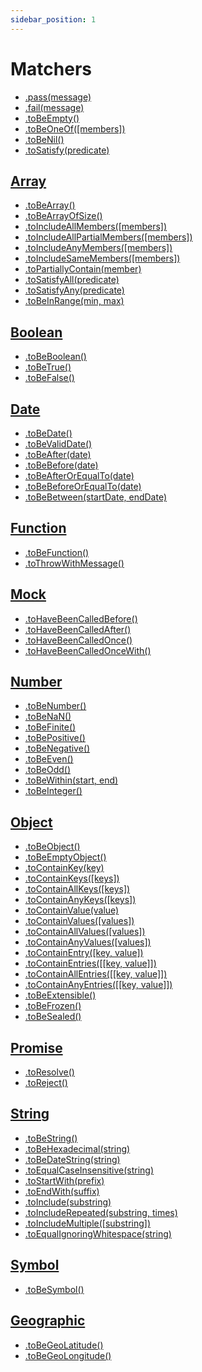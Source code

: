 ```yaml
---
sidebar_position: 1
---
```


# Matchers

- [.pass(message)](/docs/matchers/pass)
- [.fail(message)](/docs/matchers/fail)
- [.toBeEmpty()](/docs/matchers/tobeempty)
- [.toBeOneOf([members])](/docs/matchers/tobeoneof)
- [.toBeNil()](/docs/matchers/tobenil)
- [.toSatisfy(predicate)](/docs/matchers/tosatisfy)

## [Array](/docs/matchers/array)

- [.toBeArray()](/docs/matchers/array/#tobearray)
- [.toBeArrayOfSize()](/docs/matchers/array/#tobearrayofsize)
- [.toIncludeAllMembers([members])](/docs/matchers/array/#toincludeallmembersmembers)
- [.toIncludeAllPartialMembers([members])](/docs/matchers/array/#toincludeallpartialmembersmembers)
- [.toIncludeAnyMembers([members])](/docs/matchers/array/#toincludeanymembersmembers)
- [.toIncludeSameMembers([members])](/docs/matchers/array/#toincludesamemembersmembers)
- [.toPartiallyContain(member)](/docs/matchers/array/#topartiallycontainmember)
- [.toSatisfyAll(predicate)](/docs/matchers/array/#tosatisfyallpredicate)
- [.toSatisfyAny(predicate)](/docs/matchers/array/#tosatisfyanypredicate)
- [.toBeInRange(min, max)](/docs/matchers/array/#tobeinrangemin-max)

## [Boolean](/docs/matchers/boolean)

- [.toBeBoolean()](/docs/matchers/boolean/#tobeboolean)
- [.toBeTrue()](/docs/matchers/boolean/#tobetrue)
- [.toBeFalse()](/docs/matchers/boolean/#tobefalse)

## [Date](/docs/matchers/date)

- [.toBeDate()](/docs/matchers/date/#tobedate)
- [.toBeValidDate()](/docs/matchers/date/#tobevaliddate)
- [.toBeAfter(date)](/docs/matchers/date/#tobeafterdate)
- [.toBeBefore(date)](/docs/matchers/date/#tobebeforedate)
- [.toBeAfterOrEqualTo(date)](/docs/matchers/date/#tobeafterorequaltodate)
- [.toBeBeforeOrEqualTo(date)](/docs/matchers/date/#tobebeforeorequaltodate)
- [.toBeBetween(startDate, endDate)](/docs/matchers/date/#tobebetweenstartdate-enddate)

## [Function](/docs/matchers/function)

- [.toBeFunction()](/docs/matchers/function/#tobefunction)
- [.toThrowWithMessage()](/docs/matchers/function/#tothrowwithmessagetype-message)

## [Mock](/docs/matchers/mock)

- [.toHaveBeenCalledBefore()](/docs/matchers/mock/#tohavebeencalledbefore)
- [.toHaveBeenCalledAfter()](/docs/matchers/mock/#tohavebeencalledafter)
- [.toHaveBeenCalledOnce()](/docs/matchers/mock/#tohavebeencalledonce)
- [.toHaveBeenCalledOnceWith()](/docs/matchers/mock/#tohavebeencalledoncewith)

## [Number](/docs/matchers/number)

- [.toBeNumber()](/docs/matchers/number/#tobenumber)
- [.toBeNaN()](/docs/matchers/number/#tobenan)
- [.toBeFinite()](/docs/matchers/number/#tobefinite)
- [.toBePositive()](/docs/matchers/number/#tobepositive)
- [.toBeNegative()](/docs/matchers/number/#tobenegative)
- [.toBeEven()](/docs/matchers/number/#tobeeven)
- [.toBeOdd()](/docs/matchers/number/#tobeodd)
- [.toBeWithin(start, end)](/docs/matchers/number/#tobewithinstart-end)
- [.toBeInteger()](/docs/matchers/number/#tobeinteger)

## [Object](/docs/matchers/object)

- [.toBeObject()](/docs/matchers/object/#tobeobject)
- [.toBeEmptyObject()](/docs/matchers/object/#tobeemptyobject)
- [.toContainKey(key)](/docs/matchers/object/#tocontainkeykey)
- [.toContainKeys([keys])](/docs/matchers/object/#tocontainkeyskeys)
- [.toContainAllKeys([keys])](/docs/matchers/object/#tocontainallkeyskeys)
- [.toContainAnyKeys([keys])](/docs/matchers/object/#tocontainanykeyskeys)
- [.toContainValue(value)](/docs/matchers/object/#tocontainvaluevalue)
- [.toContainValues([values])](/docs/matchers/object/#tocontainvaluesvalues)
- [.toContainAllValues([values])](/docs/matchers/object/#tocontainallvaluesvalues)
- [.toContainAnyValues([values])](/docs/matchers/object/#tocontainanyvaluesvalues)
- [.toContainEntry([key, value])](/docs/matchers/object/#tocontainentrykey-value)
- [.toContainEntries([[key, value]])](/docs/matchers/object/#tocontainentrieskey-value)
- [.toContainAllEntries([[key, value]])](/docs/matchers/object/#tocontainallentrieskey-value)
- [.toContainAnyEntries([[key, value]])](/docs/matchers/object/#tocontainanyentrieskey-value)
- [.toBeExtensible()](/docs/matchers/object/#tobeextensible)
- [.toBeFrozen()](/docs/matchers/object/#tobefrozen)
- [.toBeSealed()](/docs/matchers/object/#tobesealed)

## [Promise](/docs/matchers/promise)

- [.toResolve()](/docs/matchers/promise/#toresolve)
- [.toReject()](/docs/matchers/promise/#toreject)

## [String](/docs/matchers/string)

- [.toBeString()](/docs/matchers/string/#tobestring)
- [.toBeHexadecimal(string)](/docs/matchers/string/#tobehexadecimal)
- [.toBeDateString(string)](/docs/matchers/string/#tobedatestringstring)
- [.toEqualCaseInsensitive(string)](/docs/matchers/string/#toequalcaseinsensitivestring)
- [.toStartWith(prefix)](/docs/matchers/string/#tostartwithprefix)
- [.toEndWith(suffix)](/docs/matchers/string/#toendwithsuffix)
- [.toInclude(substring)](/docs/matchers/string/#toincludesubstring)
- [.toIncludeRepeated(substring, times)](/docs/matchers/string/#toincluderepeatedsubstring-times)
- [.toIncludeMultiple([substring])](/docs/matchers/string/#toincludemultiplesubstring)
- [.toEqualIgnoringWhitespace(string)](/docs/matchers/string/#toequalignoringwhitespacestring)

## [Symbol](/docs/matchers/symbol)

- [.toBeSymbol()](/docs/matchers/symbol/#tobesymbol)

## [Geographic](/docs/matchers/geographic)

- [.toBeGeoLatitude()](/docs/matchers/geographic/#tobegeolatitude)
- [.toBeGeoLongitude()](/docs/matchers/geographic/#tobegeolongitude)
